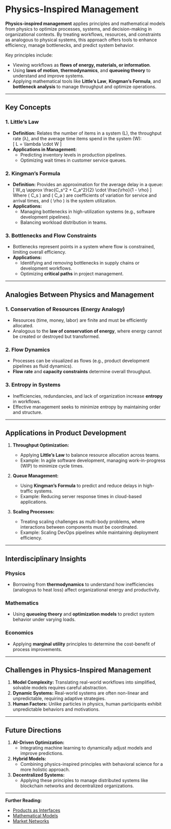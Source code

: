 # Physics-Inspired Management

**Physics-inspired management** applies principles and mathematical models from physics to optimize processes, systems, and decision-making in organizational contexts. By treating workflows, resources, and constraints as analogous to physical systems, this approach offers tools to enhance efficiency, manage bottlenecks, and predict system behavior.

Key principles include:
- Viewing workflows as **flows of energy, materials, or information**.
- Using **laws of motion**, **thermodynamics**, and **queueing theory** to understand and improve systems.
- Applying mathematical tools like **Little’s Law**, **Kingman’s Formula**, and **bottleneck analysis** to manage throughput and optimize operations.

---

## Key Concepts

### 1. **Little’s Law**
- **Definition:** Relates the number of items in a system (L), the throughput rate (λ), and the average time items spend in the system (W):  
  \[
  L = \lambda \cdot W
  \]
- **Applications in Management:**  
  - Predicting inventory levels in production pipelines.  
  - Optimizing wait times in customer service queues.  

### 2. **Kingman’s Formula**
- **Definition:** Provides an approximation for the average delay in a queue:  
  \[
  W_q \approx \frac{C_s^2 + C_a^2}{2} \cdot \frac{\rho}{1 - \rho}
  \]  
  Where \( C_s \) and \( C_a \) are coefficients of variation for service and arrival times, and \( \rho \) is the system utilization.  
- **Applications:**  
  - Managing bottlenecks in high-utilization systems (e.g., software development pipelines).  
  - Balancing workload distribution in teams.  

### 3. **Bottlenecks and Flow Constraints**
- Bottlenecks represent points in a system where flow is constrained, limiting overall efficiency.  
- **Applications:**  
  - Identifying and removing bottlenecks in supply chains or development workflows.  
  - Optimizing **critical paths** in project management.  

---

## Analogies Between Physics and Management

### **1. Conservation of Resources (Energy Analogy)**
- Resources (time, money, labor) are finite and must be efficiently allocated.
- Analogous to the **law of conservation of energy**, where energy cannot be created or destroyed but transformed.

### **2. Flow Dynamics**
- Processes can be visualized as flows (e.g., product development pipelines as fluid dynamics).
- **Flow rate** and **capacity constraints** determine overall throughput.

### **3. Entropy in Systems**
- Inefficiencies, redundancies, and lack of organization increase **entropy** in workflows.
- Effective management seeks to minimize entropy by maintaining order and structure.

---

## Applications in Product Development

1. **Throughput Optimization:**  
   - Applying **Little’s Law** to balance resource allocation across teams.  
   - Example: In agile software development, managing work-in-progress (WIP) to minimize cycle times.

2. **Queue Management:**  
   - Using **Kingman’s Formula** to predict and reduce delays in high-traffic systems.  
   - Example: Reducing server response times in cloud-based applications.

3. **Scaling Processes:**  
   - Treating scaling challenges as multi-body problems, where interactions between components must be coordinated.  
   - Example: Scaling DevOps pipelines while maintaining deployment efficiency.

---

## Interdisciplinary Insights

### Physics
- Borrowing from **thermodynamics** to understand how inefficiencies (analogous to heat loss) affect organizational energy and productivity.

### Mathematics
- Using **queueing theory** and **optimization models** to predict system behavior under varying loads.

### Economics
- Applying **marginal utility** principles to determine the cost-benefit of process improvements.

---

## Challenges in Physics-Inspired Management

1. **Model Complexity:** Translating real-world workflows into simplified, solvable models requires careful abstraction.  
2. **Dynamic Systems:** Real-world systems are often non-linear and unpredictable, requiring adaptive strategies.  
3. **Human Factors:** Unlike particles in physics, human participants exhibit unpredictable behaviors and motivations.

---

## Future Directions

1. **AI-Driven Optimization:**  
   - Integrating machine learning to dynamically adjust models and improve predictions.  
2. **Hybrid Models:**  
   - Combining physics-inspired principles with behavioral science for a more holistic approach.  
3. **Decentralized Systems:**  
   - Applying these principles to manage distributed systems like blockchain networks and decentralized organizations.  

---

**Further Reading:**  
- [Products as Interfaces](/literary_products/joes_notes/PRODUCTS_AS_INTERFACES.md)  
- [Mathematical Models](/literary_products/joes_notes/MATHEMATICAL_MODELS.md)  
- [Market Networks](/literary_products/joes_notes/MARKET_NETWORKS.md)  

